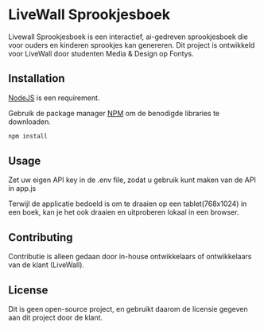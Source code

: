 # LiveWall Sprookjesboek

Livewall Sprookjesboek is een interactief, ai-gedreven sprookjesboek die voor ouders en kinderen sprookjes kan genereren. Dit project is ontwikkeld voor LiveWall door studenten Media & Design op Fontys.

## Installation

[NodeJS](https://nodejs.org/en/) is een requirement.

Gebruik de package manager [NPM](https://www.npmjs.com/) om de benodigde libraries te downloaden.

```bash
npm install
```

## Usage

Zet uw eigen API key in de .env file, zodat u gebruik kunt maken van de API in app.js

Terwijl de applicatie bedoeld is om te draaien op een tablet(768x1024) in een boek, kan je het ook draaien en uitproberen lokaal in een browser. 

## Contributing

Contributie is alleen gedaan door in-house ontwikkelaars of ontwikkelaars van de klant (LiveWall).

## License

Dit is geen open-source project, en gebruikt daarom de licensie gegeven aan dit project door de klant.
